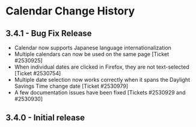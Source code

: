 Calendar Change History
=======================

3.4.1 - Bug Fix Release
-----------------------

-   Calendar now supports Japanese language internationalization
-   Multiple calendars can now be used on the same page \[Ticket \#2530925\]
-   When individual dates are clicked in Firefox, they are not text-selected \[Ticket \#2530754\]
-   Multiple date selection now works correctly when it spans the Daylight Savings Time change date \[Ticket \#2530979\]
-   A few documentation issues have been fixed \[Tickets \#2530929 and \#2530930\]

3.4.0 - Initial release
-----------------------
